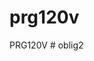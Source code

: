 # prg120v

<!DOCTYPE html>
<html>
<head>
<title>Eksempel</title>
</head>
<body>
PRG120V
</body>
</html># oblig2
